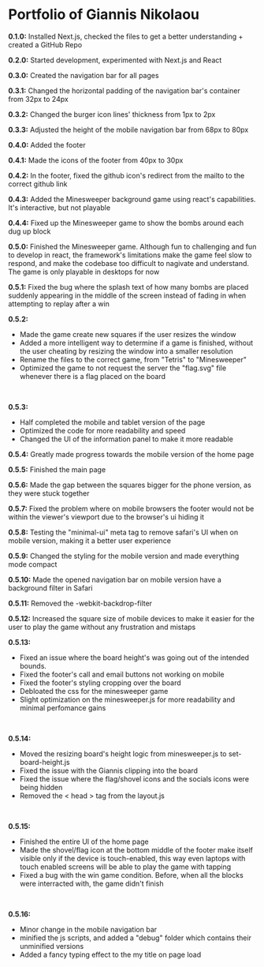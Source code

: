 # Portfolio of Giannis Nikolaou

**0.1.0:** Installed Next.js, checked the files to get a better understanding + created a GitHub Repo

**0.2.0:** Started development, experimented with Next.js and React

**0.3.0:** Created the navigation bar for all pages

**0.3.1:** Changed the horizontal padding of the navigation bar's container from 32px to 24px

**0.3.2:** Changed the burger icon lines' thickness from 1px to 2px

**0.3.3:** Adjusted the height of the mobile navigation bar from 68px to 80px

**0.4.0:** Added the footer

**0.4.1:** Made the icons of the footer from 40px to 30px

**0.4.2:** In the footer, fixed the github icon's redirect from the mailto to the correct github link

**0.4.3:** Added the Minesweeper background game using react's capabilities. It's interactive, but not playable

**0.4.4:** Fixed up the Minesweeper game to show the bombs around each dug up block

**0.5.0:** Finished the Minesweeper game. Although fun to challenging and fun to develop in react, the framework's limitations make the game feel slow to respond, and make the codebase too difficult to nagivate and understand. The game is only playable in desktops for now

**0.5.1:** Fixed the bug where the splash text of how many bombs are placed suddenly appearing in the middle of the screen instead of fading in when attempting to replay after a win 

**0.5.2:** <ul>
    <li>Made the game create new squares if the user resizes the window</li>
    <li>Added a more intelligent way to determine if a game is finished, without the user cheating by resizing the window into a smaller resolution</li>
    <li>Rename the files to the correct game, from "Tetris" to "Minesweeper"</li>
    <li>Optimized the game to not request the server the "flag.svg" file whenever there is a flag placed on the board</li>
</ul><br>

**0.5.3:** <ul>
    <li>Half completed the mobile and tablet version of the page</li>
    <li>Optimized the code for more readability and speed</li>
    <li>Changed the UI of the information panel to make it more readable</li>
</ul>

**0.5.4:** Greatly made progress towards the mobile version of the home page

**0.5.5:** Finished the main page

**0.5.6:** Made the gap between the squares bigger for the phone version, as they were stuck together

**0.5.7:** Fixed the problem where on mobile browsers the footer would not be within the viewer's viewport due to the browser's ui hiding it

**0.5.8:** Testing the "minimal-ui" meta tag to remove safari's UI when on mobile version, making it a better user experience

**0.5.9:** Changed the styling for the mobile version and made everything mode compact

**0.5.10:** Made the opened navigation bar on mobile version have a background filter in Safari

**0.5.11:** Removed the -webkit-backdrop-filter

**0.5.12:** Increased the square size of mobile devices to make it easier for the user to play the game without any frustration and mistaps

**0.5.13:** <ul>
<li>Fixed an issue where the board height's was going out of the intended bounds.</li>
<li>Fixed the footer's call and email buttons not working on mobile</li>
<li>Fixed the footer's styling cropping over the board</li>
<li>Debloated the css for the minesweeper game</li>
<li>Slight optimization on the minesweeper.js for more readability and minimal perfomance gains</li>
</ul><br>

**0.5.14:** <ul>
<li>Moved the resizing board's height logic from minesweeper.js to set-board-height.js</li>
<li>Fixed the issue with the Giannis clipping into the board</li>
<li>Fixed the issue where the flag/shovel icons and the socials icons were being hidden</li>
<li>Removed the < head > tag from the layout.js</li>
</ul><br>

**0.5.15:** <ul>
<li>Finished the entire UI of the home page</li>
<li>Made the shovel/flag icon at the bottom middle of the footer make itself visible only if the device is touch-enabled, this way even laptops with touch enabled screens will be able to play the game with tapping</li>
<li>Fixed a bug with the win game condition. Before, when all the blocks were interracted with, the game didn't finish</li>
</ul><br>

**0.5.16:** <ul>
<li>Minor change in the mobile navigation bar</li>
<li>minified the js scripts, and added a "debug" folder which contains their unminified versions</li>
<li>Added a fancy typing effect to the my title on page load</li>
</ul>